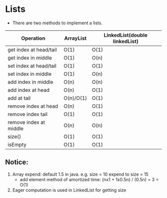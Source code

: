# Lists
  -  There are two methods to implement a lists.

|         Operation       | ArrayList | LinkedList(double linkedList) |  
|-------------------------|-----------|-------------------------------|
| get index at head/tail  |   O(1)    |           O(1)                |
| get index in middle     |   O(1)    |           O(n)                |
| set index at head/tail  |   O(1)    |           O(1)                |
| set index in middle     |   O(1)    |           O(n)                |
| add index in middle     |   O(n)    |           O(n)                |
| add index at head       |   O(n)    |           O(1)                |
| add at tail             |O(n)/O(1)  |           O(1)                |
| remove index at head    |   O(n)    |           O(1)                |
| remove index tail       |   O(1)    |           O(1)                |
| remove index at middle  |   O(n)    |           O(n)                |
| size()                  |   O(1)    |           O(1)                |
| isEmpty                 |   O(1)    |           O(1)                |

## Notice:
1. Array expend: default 1.5 in java.  e.g. size = 10 expend to size = 15
   - add element method of amortized time: (nx1 + 1x0.5n) / (0.5n) = 3 = O(1)
2. Eager computation is used in LinkedList for getting size
